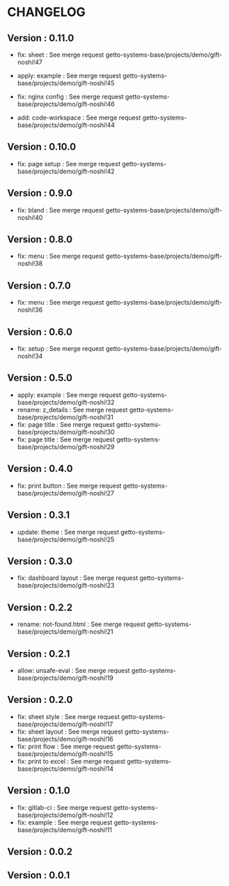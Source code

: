 # CHANGELOG

## Version : 0.11.0

- fix: sheet : See merge request getto-systems-base/projects/demo/gift-noshi!47
- apply: example : See merge request getto-systems-base/projects/demo/gift-noshi!45

- fix: nginx config : See merge request getto-systems-base/projects/demo/gift-noshi!46
- add: code-workspace : See merge request getto-systems-base/projects/demo/gift-noshi!44


## Version : 0.10.0

- fix: page setup : See merge request getto-systems-base/projects/demo/gift-noshi!42


## Version : 0.9.0

- fix: bland : See merge request getto-systems-base/projects/demo/gift-noshi!40


## Version : 0.8.0

- fix: menu : See merge request getto-systems-base/projects/demo/gift-noshi!38


## Version : 0.7.0

- fix: menu : See merge request getto-systems-base/projects/demo/gift-noshi!36


## Version : 0.6.0

- fix: setup : See merge request getto-systems-base/projects/demo/gift-noshi!34



## Version : 0.5.0

- apply: example : See merge request getto-systems-base/projects/demo/gift-noshi!32
- rename: z_details : See merge request getto-systems-base/projects/demo/gift-noshi!31
- fix: page title : See merge request getto-systems-base/projects/demo/gift-noshi!30
- fix: page title : See merge request getto-systems-base/projects/demo/gift-noshi!29


## Version : 0.4.0

- fix: print button : See merge request getto-systems-base/projects/demo/gift-noshi!27


## Version : 0.3.1

- update: theme : See merge request getto-systems-base/projects/demo/gift-noshi!25


## Version : 0.3.0

- fix: dashboard layout : See merge request getto-systems-base/projects/demo/gift-noshi!23


## Version : 0.2.2

- rename: not-found.html : See merge request getto-systems-base/projects/demo/gift-noshi!21


## Version : 0.2.1

- allow: unsafe-eval : See merge request getto-systems-base/projects/demo/gift-noshi!19


## Version : 0.2.0

- fix: sheet style : See merge request getto-systems-base/projects/demo/gift-noshi!17
- fix: sheet layout : See merge request getto-systems-base/projects/demo/gift-noshi!16
- fix: print flow : See merge request getto-systems-base/projects/demo/gift-noshi!15
- fix: print to excel : See merge request getto-systems-base/projects/demo/gift-noshi!14


## Version : 0.1.0

- fix: gitlab-ci : See merge request getto-systems-base/projects/demo/gift-noshi!12
- fix: example : See merge request getto-systems-base/projects/demo/gift-noshi!11


## Version : 0.0.2



## Version : 0.0.1


